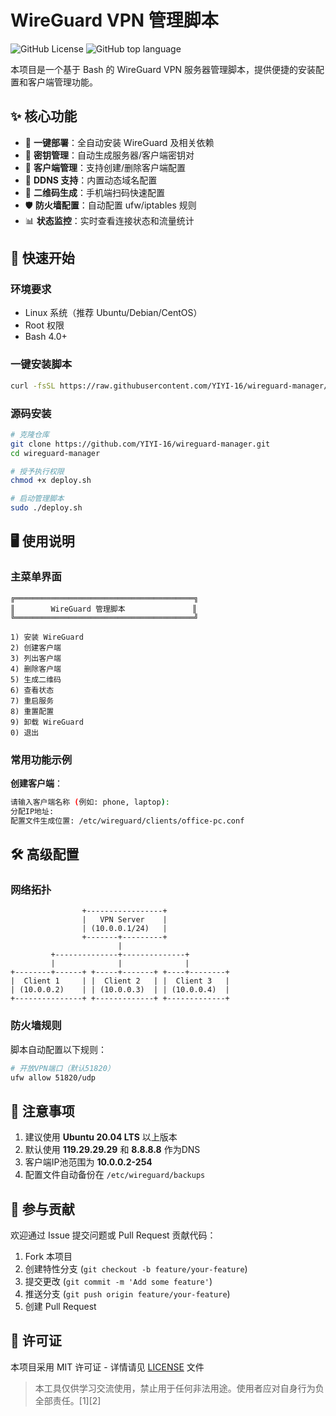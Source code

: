 # WireGuard VPN 管理脚本

![GitHub License](https://img.shields.io/github/license/YIYI-16/wireguard-manager)
![GitHub top language](https://img.shields.io/github/languages/top/YIYI-16/wireguard-manager)


本项目是一个基于 Bash 的 WireGuard VPN 服务器管理脚本，提供便捷的安装配置和客户端管理功能。

## ✨ 核心功能

- 🚀 **一键部署**：全自动安装 WireGuard 及相关依赖
- 🔑 **密钥管理**：自动生成服务器/客户端密钥对
- 📱 **客户端管理**：支持创建/删除客户端配置
- 📡 **DDNS 支持**：内置动态域名配置
- 📶 **二维码生成**：手机端扫码快速配置
- 🛡️ **防火墙配置**：自动配置 ufw/iptables 规则
- 📊 **状态监控**：实时查看连接状态和流量统计

## 🚀 快速开始

### 环境要求
- Linux 系统（推荐 Ubuntu/Debian/CentOS）
- Root 权限
- Bash 4.0+

### 一键安装脚本
```bash
curl -fsSL https://raw.githubusercontent.com/YIYI-16/wireguard-manager/main/deploy.sh -o deploy.sh && bash deploy.sh
```

### 源码安装
```bash
# 克隆仓库
git clone https://github.com/YIYI-16/wireguard-manager.git
cd wireguard-manager

# 授予执行权限
chmod +x deploy.sh

# 启动管理脚本
sudo ./deploy.sh
```

## 🖥️ 使用说明

### 主菜单界面
```text
╔════════════════════════════════════════╗
║        WireGuard 管理脚本               ║
╚════════════════════════════════════════╝

1) 安装 WireGuard
2) 创建客户端
3) 列出客户端
4) 删除客户端
5) 生成二维码
6) 查看状态
7) 重启服务
8) 重置配置
9) 卸载 WireGuard
0) 退出
```

### 常用功能示例
**创建客户端**：
```bash
请输入客户端名称 (例如: phone, laptop):
分配IP地址:
配置文件生成位置: /etc/wireguard/clients/office-pc.conf
```

## 🛠️ 高级配置

### 网络拓扑
```text
                +-----------------+
                |   VPN Server    |
                | (10.0.0.1/24)   |
                +-------+---------+
                        |
         +--------------+--------------+
         |              |              |
+--------+------+ +-----+-------+ +----+--------+
|  Client 1     | |  Client 2   | |  Client 3   |
| (10.0.0.2)    | | (10.0.0.3)  | | (10.0.0.4)  |
+---------------+ +-------------+ +-------------+
```

### 防火墙规则
脚本自动配置以下规则：
```bash
# 开放VPN端口（默认51820）
ufw allow 51820/udp
```

## 📌 注意事项

1. 建议使用 **Ubuntu 20.04 LTS** 以上版本
2. 默认使用 **119.29.29.29** 和 **8.8.8.8** 作为DNS
3. 客户端IP池范围为 **10.0.0.2-254**
4. 配置文件自动备份在 `/etc/wireguard/backups`

## 🤝 参与贡献

欢迎通过 Issue 提交问题或 Pull Request 贡献代码：
1. Fork 本项目
2. 创建特性分支 (`git checkout -b feature/your-feature`)
3. 提交更改 (`git commit -m 'Add some feature'`)
4. 推送分支 (`git push origin feature/your-feature`)
5. 创建 Pull Request

## 📜 许可证

本项目采用 MIT 许可证 - 详情请见 [LICENSE](LICENSE) 文件

> 本工具仅供学习交流使用，禁止用于任何非法用途。使用者应对自身行为负全部责任。[1][2]
